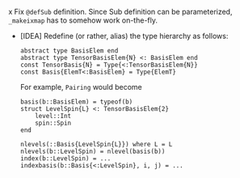 x Fix `@defSub` definition. Since Sub definition can be parameterized, `_makeixmap` has to
  somehow work on-the-fly.
- [IDEA] Redefine (or rather, alias) the type hierarchy as follows:
  ```
  abstract type BasisElem end
  abstract type TensorBasisElem{N} <: BasisElem end
  const TensorBasis{N} = Type{<:TensorBasisElem{N}}
  const Basis{ElemT<:BasisElem} = Type{ElemT}
  ```
  For example, `Pairing` would become
  ```
  basis(b::BasisElem) = typeof(b)
  struct LevelSpin{L} <: TensorBasisElem{2}
      level::Int
      spin::Spin
  end

  nlevels(::Basis{LevelSpin{L}}) where L = L
  nlevels(b::LevelSpin) = nlevel(basis(b))
  index(b::LevelSpin) = ...
  indexbasis(b::Basis{<:LevelSpin}, i, j) = ...
  ```

